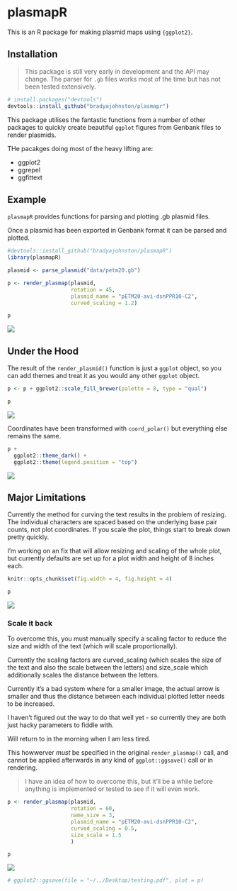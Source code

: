 
# plasmapR

This is an R package for making plasmid maps using `{ggplot2}`.

## Installation

> This package is still very early in development and the API may
> change. The parser for `.gb` files works most of the time but has not
> been tested extensively.

``` r
# install.packages("devtools")
devtools::install_github("bradyajohnston/plasmapr")
```

This package utilises the fantastic functions from a number of other packages to quickly
create beautiful `ggplot` figures from Genbank files to render plasmids.

THe pacakges doing most of the heavy lifting are: 

 - ggplot2
 - ggrepel
 - ggfittext

## Example

`plasmapR` provides functions for parsing and plotting .gb plasmid
files.

Once a plasmid has been exported in Genbank format it can be parsed and
plotted.

``` r
#devtools::install_github("bradyajohnston/plasmapR")
library(plasmapR)

plasmid <- parse_plasmid("data/petm20.gb")

p <- render_plasmap(plasmid,
                    rotation = 45,
                    plasmid_name = "pETM20-avi-dsnPPR10-C2", 
                    curved_scaling = 1.2)

p
```

<img src="man/figures/example-1.png" style="display: block; margin: auto;" />

## Under the Hood

The result of the `render_plasmid()` function is just a `ggplot` object,
so you can add themes and treat it as you would any other `ggplot`
object.

``` r
p <- p + ggplot2::scale_fill_brewer(palette = 8, type = "qual")

p
```

![](man/figures/colouring-1.png)<!-- -->

Coordinates have been transformed with `coord_polar()` but everything
else remains the same.

``` r
p + 
  ggplot2::theme_dark() + 
  ggplot2::theme(legend.position = "top")
```

<img src="man/figures/example2-1.png" style="display: block; margin: auto;" />

## Major Limitations

Currently the method for curving the text results in the problem of
resizing. The individual characters are spaced based on the underlying
base pair counts, not plot coordinates. If you scale the plot, things
start to break down pretty quickly.

I’m working on an fix that will allow resizing and scaling of the whole
plot, but currently defaults are set up for a plot width and height of 8
inches each.

``` r
knitr::opts_chunk$set(fig.width = 4, fig.height = 4)
```

``` r
p
```

<img src="man/figures/example3-1.png" style="display: block; margin: auto;" />

### Scale it back

To overcome this, you must manually specify a scaling factor to reduce
the size and width of the text (which will scale proportionally).

Currently the scaling factors are curved\_scaling (which scales the size
of the text and also the scale between the letters) and size\_scale
which additionally scales the distance between the letters.

Currently it’s a bad system where for a smaller image, the actual arrow
is smaller and thus the distance between each individual plotted letter
needs to be increased.

I haven’t figured out the way to do that well yet - so currently they
are both just hacky parameters to fiddle with.

Will return to in the morning when I am less tired.

This howwerver *must* be specified in the original `render_plasmap()`
call, and cannot be applied afterwards in any kind of `ggplot::ggsave()`
call or in rendering.

> I have an idea of how to overcome this, but it’ll be a while before
> anything is implemented or tested to see if it will even work.

``` r
p <- render_plasmap(plasmid,
                    rotation = 60,
                    name_size = 3,
                    plasmid_name = "pETM20-avi-dsnPPR10-C2", 
                    curved_scaling = 0.5,
                    size_scale = 1.5
                    )

p
```

<img src="man/figures/current-fix-1.png" style="display: block; margin: auto;" />

``` r
# ggplot2::ggsave(file = "~/../Desktop/testing.pdf", plot = p)
```
